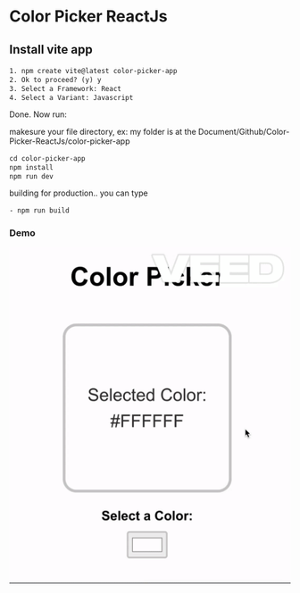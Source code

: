 # Color Picker ReactJs

<h2>Install vite app</h2>

    1. npm create vite@latest color-picker-app
    2. Ok to proceed? (y) y
    3. Select a Framework: React
    4. Select a Variant: Javascript

Done. Now run:

makesure your file directory, ex: my folder is at the Document/Github/Color-Picker-ReactJs/color-picker-app

    cd color-picker-app
    npm install
    npm run dev 


building for production.. you can type

    - npm run build

<h3>Demo</h3>

![alt text](/colorpicker.gif?raw=true)
